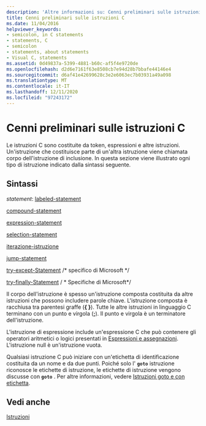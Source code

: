 ```yaml
---
description: 'Altre informazioni su: Cenni preliminari sulle istruzioni C'
title: Cenni preliminari sulle istruzioni C
ms.date: 11/04/2016
helpviewer_keywords:
- semicolon, in C statements
- statements, C
- semicolon
- statements, about statements
- Visual C, statements
ms.assetid: 0d49837a-5399-4881-b60c-af5f4e9720de
ms.openlocfilehash: d2d6e7161f63e8508cb7e94d28b7bbafe44146e4
ms.sourcegitcommit: d6af41e42699628c3e2e6063ec7b03931a49a098
ms.translationtype: MT
ms.contentlocale: it-IT
ms.lasthandoff: 12/11/2020
ms.locfileid: "97243172"
---
```

# <a name="overview-of-c-statements"></a>Cenni preliminari sulle istruzioni C

Le istruzioni C sono costituite da token, espressioni e altre istruzioni. Un'istruzione che costituisce parte di un'altra istruzione viene chiamata corpo dell'istruzione di inclusione. In questa sezione viene illustrato ogni tipo di istruzione indicato dalla sintassi seguente.

## <a name="syntax"></a>Sintassi

*statement*: [labeled-statement](../c-language/goto-and-labeled-statements-c.md)

[compound-statement](../c-language/compound-statement-c.md)

[expression-statement](../c-language/expression-statement-c.md)

[selection-statement](../c-language/if-statement-c.md)

[iterazione-istruzione](../c-language/do-while-statement-c.md)

[jump-statement](../c-language/break-statement-c.md)

[try-except-Statement](../c-language/try-except-statement-c.md) /* specifico di Microsoft \*/

[try-finally-Statement](../c-language/try-finally-statement-c.md)  / \* Specifiche di Microsoft\*/

Il corpo dell'istruzione è spesso un'istruzione composta costituita da altre istruzioni che possono includere parole chiave. L'istruzione composta è racchiusa tra parentesi graffe (**{ }**). Tutte le altre istruzioni in linguaggio C terminano con un punto e virgola (**;**). Il punto e virgola è un terminatore dell'istruzione.

L'istruzione di espressione include un'espressione C che può contenere gli operatori aritmetici o logici presentati in [Espressioni e assegnazioni](../c-language/expressions-and-assignments.md). L'istruzione null è un'istruzione vuota.

Qualsiasi istruzione C può iniziare con un'etichetta di identificazione costituita da un nome e da due punti. Poiché solo l' **`goto`** istruzione riconosce le etichette di istruzione, le etichette di istruzione vengono discusse con **`goto`** . Per altre informazioni, vedere [Istruzioni goto e con etichetta](../c-language/goto-and-labeled-statements-c.md).

## <a name="see-also"></a>Vedi anche

[Istruzioni](../c-language/statements-c.md)
